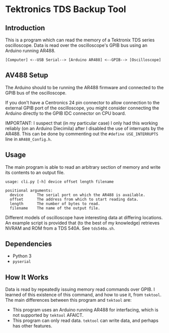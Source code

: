 # Tektronics TDS Backup Tool

## Introduction

This is a program which can read the memory of a Tektronix TDS series
oscilloscope. Data is read over the oscilloscope's GPIB bus using an
Arduino running AR488.

```
[Computer] <--USB Serial--> [Arduino AR488] <--GPIB--> [Oscilloscope]
```

## AV488 Setup

The Arduino should to be running the AR488 firmware and connected to
the GPIB bus of the oscilloscope.

If you don't have a Centronics 24 pin connector to allow connection to
the external GPIB port of the oscilloscope, you might consider
connecting the Arduino directly to the GPIB IDC connector on CPU
board.

IMPORTANT: I suspect that (in my particular case) I only had this
working reliably (on an Arduino Diecimila) after I disabled the use of
interrupts by the AR488. This can be done by commenting out the
`#define USE_INTERRUPTS` line in `AR488_Config.h`.

## Usage

The main program is able to read an arbitrary section of memory and
write its contents to an output file.

```
usage: cli.py [-h] device offset length filename

positional arguments:
  device      The serial port on which the AR488 is available.
  offset      The address from which to start reading data.
  length      The number of bytes to read.
  filename    The name of the output file.
```

Different models of oscilloscope have interesting data at differing
locations. An example script is provided that (to the best of my
knowledge) retrieves NVRAM and ROM from a TDS 540A. See `tds540a.sh`.

## Dependencies

* Python 3
* `pyserial`

## How It Works

Data is read by repeatedly issuing memory read commands over GPIB. I
learned of this existence of this command, and how to use it, from
`tektool`. The main differences between this program and `tektool`
are:

* This program uses an Arduino running AR488 for interfacing, which is
  not supported by `tektool` AFAICT.
* This program can only read data. `tektool` can write data, and
  perhaps has other features.
